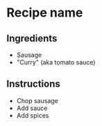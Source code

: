 # Recipe name

## Ingredients

- Sausage
- "Curry" (aka tomato sauce)


## Instructions

- Chop sausage
- Add sauce
- Add spices
